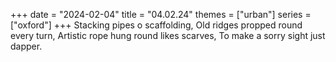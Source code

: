 +++
date = "2024-02-04"
title = "04.02.24"
themes = ["urban"]
series = ["oxford"]
+++
Stacking pipes o scaffolding,
Old ridges propped round every turn,
Artistic rope hung round likes scarves,
To make a sorry sight just dapper.
